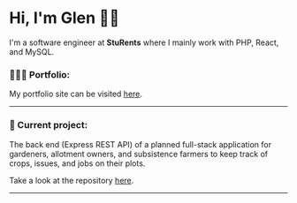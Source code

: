 # Hi, I'm Glen 👋🏼

I'm a software engineer at **StuRents** where I mainly work with PHP, React, and MySQL.

### 🙎🏽‍♂️ Portfolio:

My portfolio site can be visited [here](https://glen-pearse.netlify.app/).

---

### 🌱 Current project:

The back end (Express REST API) of a planned full-stack application for gardeners, allotment owners, and subsistence farmers to keep track of crops, issues, and jobs on their plots.

Take a look at the repository [here](https://github.com/gcpearse/agriculture-back-end).

---

<!---
gcpearse/gcpearse is a ✨ special ✨ repository because its `README.md` (this file) appears on your GitHub profile.
You can click the Preview link to take a look at your changes.
--->
